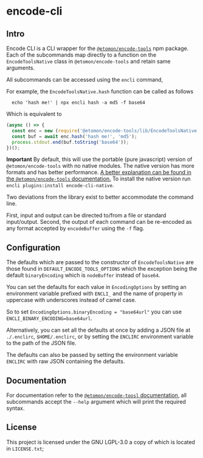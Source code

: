 # encode-cli

## Intro

Encode CLI is a CLI wrapper for the [`@etomon/encode-tools`](https://github.com/EtomonUSA/encode-tools) npm package.
Each of the subcommands map directly to a function on the `EncodeToolsNative` class in `@etomon/encode-tools` and retain
same arguments.

All subcommands can be accessed using the `encli` command,

For example, the `EncodeToolsNative.hash` function can be called as follows
```shell
  echo 'hash me!' | npx encli hash -a md5 -f base64
```

Which is equivalent to 
```javascript
(async () => {
  const enc = new (require('@etomon/encode-tools/lib/EncodeToolsNative').EncodeToolsNative)();
  const buf = await enc.hash('hash me!', 'md5');
  process.stdout.end(buf.toString('base64'));
})();
```

**Important**
By default, this will use the portable (pure javascript) version of `@etomon/encode-tools` with no native modules. The native version has
more formats and has better performance. [A better explanation can be found in the `@etomon/encode-tools` documentation.](https://etomonusa.github.io/encode-tools/index.html#requirements) 
To install the native version run `encli plugins:install encode-cli-native`.

Two deviations from the library exist to better accommodate the command line.

First, input and output can be directed to/from a file or standard input/output. Second, the output of each command can
be re-encoded as any format accepted by `encodeBuffer` using the `-f` flag.

## Configuration

The defaults which are passed to the constructor of `EncodeToolsNative` are those found in `DEFAULT_ENCODE_TOOLS_OPTIONS`
which the exception being the default `binaryEncoding` which is `nodeBuffer` instead of `base64`.

You can set the defaults for each value in `EncodingOptions` by setting an environment variable prefixed with `ENCLI_` and the name of
property in uppercase with underscores instead of camel case.

So to set `EncodingOptions.binaryEncoding = "base64url"` you can use `ENCLI_BINARY_ENCODING=base64url`.

Alternatively, you can set all the defaults at once by adding a JSON file at `./.enclirc`, `$HOME/.enclirc`, or by setting the 
`ENCLIRC` environment variable to the path of the JSON file.

The defaults can also be passed by setting the environment variable `ENCLIRC` with raw JSON containing the defaults.

## Documentation

For documentation refer to the [`@etomon/encode-toosl` documentation](https://etomonusa.github.io/encode-tools/modules/encodetoolsnative.html),
all subcommands accept the `--help` argument which will print the required syntax. 

## License

This project is licensed under the GNU LGPL-3.0 a copy of which is located in `LICENSE.txt`;


